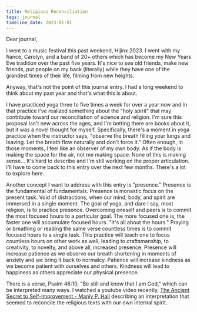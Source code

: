 ```yaml
---
title: Religious Reconciliation
tags: journal
timeline_date: 2023-01-01
---
```

Dear journal,

I went to a music festival this past weekend, Hijinx 2023. I went with my fiance, Carolyn, and a band of 20+ others which has become my New Years Eve tradition over the past five years. It's nice to see old friends, make new friends, put people on my back (literally) while they have one of the grandest times of their life, filming from new heights.

Anyway, that's not the point of this journal entry. I had a long weekend to think about my past year and that's what this is about.

I have practiced yoga three to five times a week for over a year now and in that practice I've realized something about the "holy spirit" that may contribute toward our reconciliation of science and religion. I'm sure this proposal isn't new across the ages, and I'm betting there are books about it, but it was a novel thought for myself. Specifically, there's a moment in yoga practice when the instructor says, "observe the breath filling your lungs and leaving. Let the breath flow naturally and don't force it." Often enough, in those moments, I feel like an observer of my own body. As if the body is making the space for the air, not me making space. None of this is making sense... It's hard to describe and I'm still working on the proper articulation. I'll have to come back to this entry over the next few months. There's a lot to explore here.

Another concept I want to address with this entry is "presence." Presence is the fundamental of fundamentals. Presence is monastic focus on the present task. Void of distractions, when our mind, body, and spirit are immersed in a single moment. The goal of yoga, and dare I say, most religion, is to practice presence. Overcoming oneself and peers is to commit the most focused hours to a particular goal. The more focused one is, the faster one will accumulate focused hours. "It's all about the hours." Praying or breathing or reading the same verse countless times is to commit focused hours to a single task. This practice will teach one to focus countless hours on other work as well, leading to craftsmanship, to creativity, to novelty, and above all, increased presence. Presence will increase patience as we observe our breath shortening in moments of anxiety and we bring it back to normalcy. Patience will increase kindness as we become patient with ourselves and others. Kindness will lead to happiness as others appreciate our physical presence.

There is a verse, Psalm 46:10, "Be still and know that I am God," which can be interpreted many ways. I watched a youtube video recently, [The Ancient Secret to Self-Improvement - Manly P. Hall](https://youtu.be/X5DY_OAIHB4?si=1FvGB6Ghq4OGxHbL) describing an interpretation that seemed to reconcile the religious texts with our own internal spirit. 